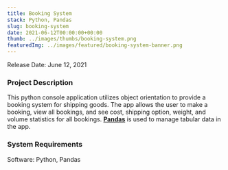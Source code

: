 ```yaml
---
title: Booking System
stack: Python, Pandas
slug: booking-system
date: 2021-06-12T00:00:00+00:00
thumb: ../images/thumbs/booking-system.png
featuredImg: ../images/featured/booking-system-banner.png
---
```

Release Date: June 12, 2021

### Project Description

This python console application utilizes object orientation to provide a booking system for shipping goods. The app allows the user to make a booking, view all bookings, and see cost, shipping option, weight, and volume statistics for all bookings. [**Pandas**](https://pandas.pydata.org/) is used to manage tabular data in the app.

### System Requirements

Software: Python, Pandas
